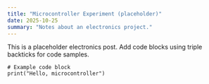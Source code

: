 ```yaml
---
title: "Microcontroller Experiment (placeholder)"
date: 2025-10-25
summary: "Notes about an electronics project."
---
```

This is a placeholder electronics post. Add code blocks using triple backticks for code samples.
```
# Example code block
print("Hello, microcontroller")
```
